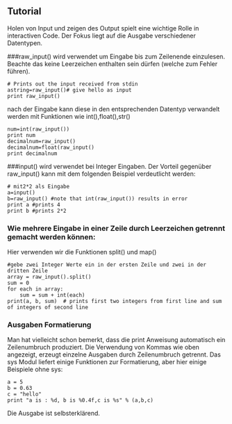Tutorial
--------
Holen von Input und zeigen des Output spielt eine wichtige Rolle in interactiven Code. Der Fokus liegt auf die Ausgabe verschiedener Datentypen.

###raw_input()
wird verwendet um Eingabe bis zum Zeilenende einzulesen. Beachte das keine Leerzeichen enthalten sein dürfen (welche zum Fehler führen).

    # Prints out the input received from stdin
    astring=raw_input()# give hello as input
    print raw_input()

nach der Eingabe kann diese in den entsprechenden Datentyp verwandelt werden mit Funktionen wie int(),float(),str()

    num=int(raw_input())
    print num
    decimalnum=raw_input()
    decimalnum=float(raw_input()
    print decimalnum

###input()
wird verwendet bei Integer Eingaben. Der Vorteil gegenüber raw_input() kann mit dem folgenden Beispiel verdeutlicht werden:

    # mit2*2 als Eingabe
    a=input()
    b=raw_input() #note that int(raw_input()) results in error
    print a #prints 4
    print b #prints 2*2

### Wie mehrere Eingabe in einer Zeile durch Leerzeichen getrennt gemacht werden können:
Hier verwenden wir  die Funktionen split() und map()

    #gebe zwei Integer Werte ein in der ersten Zeile und zwei in der dritten Zeile 
    array = raw_input().split()
    sum = 0
    for each in array:
        sum = sum + int(each)
    print(a, b, sum)  # prints first two integers from first line and sum of integers of second line

### Ausgaben Formatierung
Man hat vielleicht schon bemerkt, dass die print Anweisung automatisch ein Zeilenumbruch produziert. Die Verwendung von Kommas wie oben angezeigt, erzeugt einzelne Ausgaben durch Zeilenumbruch getrennt. 
Das sys Modul liefert einige Funktionen zur Formatierung, aber hier einige Beispiele ohne sys:   

    a = 5
    b = 0.63
    c = "hello"
    print "a is : %d, b is %0.4f,c is %s" % (a,b,c)

Die Ausgabe ist selbsterklärend.
